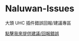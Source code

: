 # Naluwan-Issues
大頭 UHC 插件錯誤回報/建議專區

<a href="https://github.com/lulu2002/DatouUHC-Issues/issues/new">點擊我來提供建議/回報錯誤</a>
